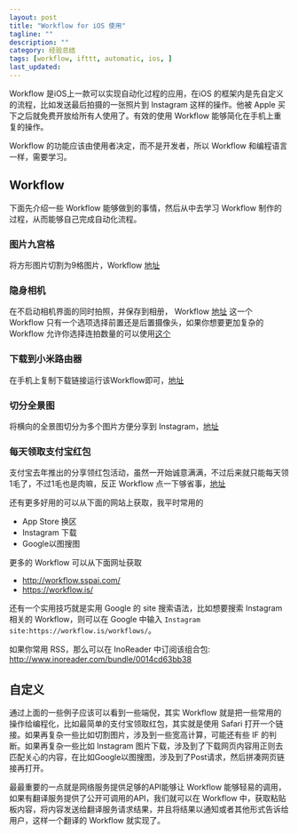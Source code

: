 ```yaml
---
layout: post
title: "Workflow for iOS 使用"
tagline: ""
description: ""
category: 经验总结
tags: [workflow, ifttt, automatic, ios, ]
last_updated: 
---
```


Workflow 是iOS上一款可以实现自动化过程的应用，在iOS 的框架内是先自定义的流程，比如发送最后拍摄的一张照片到 Instagram 这样的操作。他被 Apple 买下之后就免费开放给所有人使用了。有效的使用 Workflow 能够简化在手机上重复的操作。

Workflow 的功能应该由使用者决定，而不是开发者，所以 Workflow 和编程语言一样，需要学习。

## Workflow
下面先介绍一些 Workflow 能够做到的事情，然后从中去学习 Workflow 制作的过程，从而能够自己完成自动化流程。

### 图片九宫格
将方形图片切割为9格图片，Workflow [地址](https://workflow.is/workflows/7319fb05a18f49f7bbfc2ed28bb46724)

### 隐身相机
在不启动相机界面的同时拍照，并保存到相册， Workflow [地址](https://workflow.is/workflows/2466e3f50b6e4cae8f72137cfcd75a26) 这一个 Workflow 只有一个选项选择前置还是后置摄像头，如果你想要更加复杂的 Workflow 允许你选择连拍数量的可以使用[这个](https://workflow.is/workflows/8728b548747c46a4b04c38878e3db417)

### 下载到小米路由器
在手机上复制下载链接运行该Workflow即可，[地址](https://workflow.is/workflows/f505f2141b474fba825407624efcb14c)

### 切分全景图
将横向的全景图切分为多个图片方便分享到 Instagram，[地址](https://workflow.is/workflows/b67ce0525f4c44d8983f75af66d6efe4)

### 每天领取支付宝红包
支付宝去年推出的分享领红包活动，虽然一开始诚意满满，不过后来就只能每天领1毛了，不过1毛也是肉嘛，反正 Workflow 点一下够省事，[地址](https://workflow.is/workflows/3bdc85bd9f7f4c5798a65dd1962c0cfe)

还有更多好用的可以从下面的网站上获取，我平时常用的

- App Store 换区
- Instagram 下载
- Google以图搜图

更多的 Workflow 可以从下面网址获取

- <http://workflow.sspai.com/>
- <https://workflow.is/>

还有一个实用技巧就是实用 Google 的 site 搜索语法，比如想要搜索 Instagram 相关的 Workflow，则可以在 Google 中输入 `Instagram site:https://workflow.is/workflows/`。

如果你常用 RSS，那么可以在 InoReader 中订阅该组合包: <http://www.inoreader.com/bundle/0014cd63bb38>

## 自定义
通过上面的一些例子应该可以看到一些端倪，其实 Workflow 就是把一些常用的操作给编程化，比如最简单的支付宝领取红包，其实就是使用 Safari 打开一个链接。如果再复杂一些比如切割图片，涉及到一些宽高计算，可能还有些 IF 的判断。如果再复杂一些比如 Instagram 图片下载，涉及到了下载网页内容用正则去匹配关心的内容，在比如Google以图搜图，涉及到了Post请求，然后拼凑网页链接再打开。

最最重要的一点就是网络服务提供足够的API能够让 Workflow 能够轻易的调用，如果有翻译服务提供了公开可调用的API，我们就可以在 Workflow 中，获取粘贴板内容，将内容发送给翻译服务请求结果，并且将结果以通知或者其他形式告诉给用户，这样一个翻译的 Workflow 就实现了。


